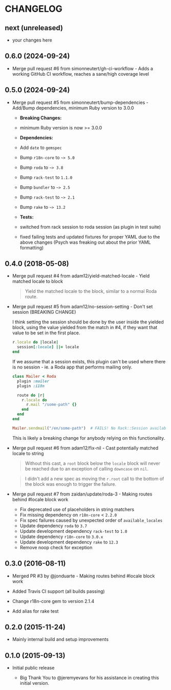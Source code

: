 # CHANGELOG

## next (unreleased)

* your changes here

## 0.6.0 (2024-09-24)

* Merge pull request #6 from simonneutert/gh-ci-workflow - Adds a working GitHub CI workflow, reaches a sane/high coverage level
 
## 0.5.0 (2024-09-24)

* Merge pull request #5 from simonneutert/bump-dependencies - Add/Bump dependencies, minimum Ruby version to 3.0.0

  * __Breaking Changes:__
  * minimum Ruby version is now >= 3.0.0

  * __Dependencies:__
  * Add `date` to `gemspec`
  * Bump `r18n-core` to `~> 5.0`
  * Bump `roda` to `~> 3.8`
  * Bump `rack-test` to `1.1.0`
  
  * Bump `bundler` to `~> 2.5`
  * Bump `rack-test` to `~> 2.1`
  * Bump `rake` to `~> 13.2`

  * __Tests:__
  * switched from rack session to roda session (as plugin in test suite)
  * fixed failing tests and updated fixtures for proper YAML due to the above changes (Psych was freaking out about the prior YAML formatting)

## 0.4.0 (2018-05-08)

* Merge pull request #4 from adam12/yield-matched-locale - Yield matched locale to block

  > Yield the matched locale to the block, similar to a normal Roda route.

* Merge pull request #5 from adam12/no-session-setting - Don't set session (BREAKING CHANGE)

  I think setting the session should be done by the user inside the yielded block, using the value yielded from the match in #4, if they want that value to be set in the first place.

  ```ruby
  r.locale do |locale|
    session[:locale] ||= locale
  end
  ```

  If we assume that a session exists, this plugin can't be used where there is no session - ie. a Roda app that performs mailing only.

  ```ruby
  class Mailer < Roda
    plugin :mailer
    plugin :i18n

    route do |r|
      r.locale do  
        r.mail "/some-path" {}
      end
    end
  end

  Mailer.sendmail("/en/some-path")  # FAILS! No Rack::Session available
  ```

  This is likely a breaking change for anybody relying on this functionality.

* Merge pull request #6 from adam12/fix-nil - Cast potentially matched locale to string

  > Without this cast, a `root` block below the `locale` block will never be reached due to an exception of calling `downcase` on `nil`.

  > I didn't add a new spec as moving the `r.root` call to the bottom of the block was enough to trigger the failure.

* Merge pull request #7 from zaidan/update/roda-3 - Making routes behind #locale block work

  * Fix deprecated use of placeholders in string matchers
  * Fix missing dependency on `r18n-core` < `2.2.0`
  * Fix spec failures caused by unexpected order of `available_locales`
  * Update dependency `roda` to `3.7`
  * Update development dependency `rack-test` to `1.0`
  * Update dependency `r18n-core` to `3.0.x`
  * Update development dependency `rake` to `12.3`
  * Remove noop check for exception

## 0.3.0 (2016-08-11)

* Merged PR #3 by @jonduarte - Making routes behind #locale block work

* Added Travis CI support (all builds passing)

* Change r18n-core gem to version 2.1.4

* Add alias for rake test

## 0.2.0 (2015-11-24)

* Mainly internal build and setup improvements

## 0.1.0 (2015-09-13)

* Initial public release
  
  * Big Thank You to @jeremyevans for his assistance in creating this initial version.
  